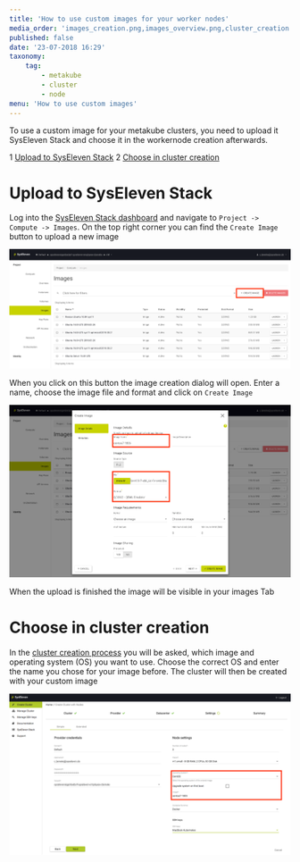 ```yaml
---
title: 'How to use custom images for your worker nodes'
media_order: 'images_creation.png,images_overview.png,cluster_creation.png'
published: false
date: '23-07-2018 16:29'
taxonomy:
    tag:
        - metakube
        - cluster
        - node
menu: 'How to use custom images'
---
```


To use a custom image for your metakube clusters, you need to upload it SysEleven Stack and choose it in the workernode creation afterwards.

1 [Upload to SysEleven Stack](#upload-to-syseleven-stack)
2 [Choose in cluster creation](#choose-in-cluster-creation)

# Upload to SysEleven Stack

Log into the [SysEleven Stack dashboard](https://dashboard.cloud.syseleven.net/) and navigate to `Project -> Compute -> Images`. On the top right corner you can find the `Create Image` button to upload a new image

![Overview of the images tab](images_overview.png)

When you click on this button the image creation dialog will open. Enter a name, choose the image file and format and click on `Create Image`

![Image creation tab with filled out information](images_creation.png)

When the upload is finished the image will be visible in your images Tab

# Choose in cluster creation

In the [cluster creation process](../create-a-cluster) you will be asked, which image and operating system (OS) you want to use. Choose the correct OS and enter the name you chose for your image before. The cluster will then be created with your custom image

![Cluster creation tab with custom image chosen](cluster_creation.png)